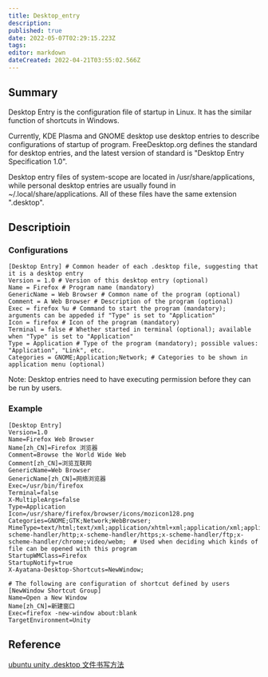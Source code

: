 ```yaml
---
title: Desktop_entry
description: 
published: true
date: 2022-05-07T02:29:15.223Z
tags: 
editor: markdown
dateCreated: 2022-04-21T03:55:02.566Z
---
```


## Summary

Desktop Entry is the configuration file of startup in Linux. It has the similar function of shortcuts in Windows.

Currently, KDE Plasma and GNOME desktop use desktop entries to describe configurations of startup of program. FreeDesktop.org defines the standard for desktop entries, and the latest version of standard is "Desktop Entry Specification 1.0".

Desktop entry files of system-scope are located in /usr/share/applications, while personal desktop entries are usually found in ~/.local/share/applications. All of these files have the same extension ".desktop".

## Descriptioin

### Configurations

    [Desktop Entry] # Common header of each .desktop file, suggesting that it is a desktop entry
    Version = 1.0 # Version of this desktop entry (optional)
    Name = Firefox # Program name (mandatory)
    GenericName = Web Browser # Common name of the program (optional)
    Comment = A Web Browser # Description of the program (optional)
    Exec = firefox %u # Command to start the program (mandatory); arguments can be appeded if "Type" is set to "Application"
    Icon = firefox # Icon of the program (mandatory)
    Terminal = false # Whether started in terminal (optional); available when "Type" is set to "Application"
    Type = Application # Type of the program (mandatory); possible values: "Application", "Link", etc.
    Categories = GNOME;Application;Network; # Categories to be shown in application menu (optional)

Note: Desktop entries need to have executing permission before they can be run by users.

### Example

    [Desktop Entry]
    Version=1.0
    Name=Firefox Web Browser
    Name[zh_CN]=Firefox 浏览器
    Comment=Browse the World Wide Web
    Comment[zh_CN]=浏览互联网
    GenericName=Web Browser
    GenericName[zh_CN]=网络浏览器
    Exec=/usr/bin/firefox
    Terminal=false
    X-MultipleArgs=false
    Type=Application
    Icon=/usr/share/firefox/browser/icons/mozicon128.png
    Categories=GNOME;GTK;Network;WebBrowser;
    MimeType=text/html;text/xml;application/xhtml+xml;application/xml;application/vnd.mozilla.xul+xml;application/rss+xml;application/rdf+xml;image/gif;image/jpeg;image/png;x-scheme-handler/http;x-scheme-handler/https;x-scheme-handler/ftp;x-scheme-handler/chrome;video/webm;  # Used when deciding which kinds of file can be opened with this program
    StartupWMClass=Firefox
    StartupNotify=true
    X-Ayatana-Desktop-Shortcuts=NewWindow;

    # The following are configuration of shortcut defined by users
    [NewWindow Shortcut Group]
    Name=Open a New Window
    Name[zh_CN]=新建窗口
    Exec=firefox -new-window about:blank
    TargetEnvironment=Unity


## Reference

[ubuntu unity .desktop 文件书写方法](http://blog.sina.com.cn/s/blog_55e606c2010161xz.html)